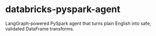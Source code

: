 # databricks-pyspark-agent
LangGraph-powered PySpark agent that turns plain English into safe, validated DataFrame transforms.

